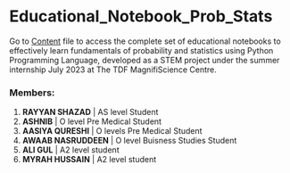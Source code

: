 # Educational_Notebook_Prob_Stats

Go to <a href="https://github.com/fazalabbas90397/Probability-and-Statistics/blob/main/Probability_and_Statistics.ipynb">Content</a> file to access the complete set of educational notebooks to effectively learn fundamentals of probability and statistics using Python Programming Language, developed as a STEM project under the summer internship July 2023 at The TDF MagnifiScience Centre.

### Members:
1. **RAYYAN SHAZAD** | AS level Student 
2. **ASHNIB** | O level Pre Medical Student
3. **AASIYA QURESHI** | O levels Pre Medical Student  
4. **AWAAB NASRUDDEEN** | O level Buisness Studies Student      
5. **ALI GUL** | A2 level student
6. **MYRAH HUSSAIN** | A2 level student
